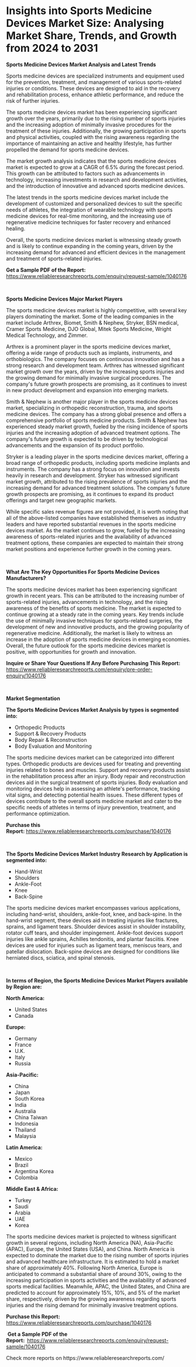 <p><h1>Insights into Sports Medicine Devices Market Size: Analysing Market Share, Trends, and Growth from 2024 to 2031</h1></p><p><strong>Sports Medicine Devices Market Analysis and Latest Trends</strong></p>
<p><p>Sports medicine devices are specialized instruments and equipment used for the prevention, treatment, and management of various sports-related injuries or conditions. These devices are designed to aid in the recovery and rehabilitation process, enhance athletic performance, and reduce the risk of further injuries.</p><p>The sports medicine devices market has been experiencing significant growth over the years, primarily due to the rising number of sports injuries and the increasing adoption of minimally invasive procedures for the treatment of these injuries. Additionally, the growing participation in sports and physical activities, coupled with the rising awareness regarding the importance of maintaining an active and healthy lifestyle, has further propelled the demand for sports medicine devices.</p><p>The market growth analysis indicates that the sports medicine devices market is expected to grow at a CAGR of 6.5% during the forecast period. This growth can be attributed to factors such as advancements in technology, increasing investments in research and development activities, and the introduction of innovative and advanced sports medicine devices.</p><p>The latest trends in the sports medicine devices market include the development of customized and personalized devices to suit the specific needs of athletes, the integration of wearable technology with sports medicine devices for real-time monitoring, and the increasing use of regenerative medicine techniques for faster recovery and enhanced healing.</p><p>Overall, the sports medicine devices market is witnessing steady growth and is likely to continue expanding in the coming years, driven by the increasing demand for advanced and efficient devices in the management and treatment of sports-related injuries.</p></p>
<p><strong>Get a Sample PDF of the Report:&nbsp;</strong> <a href="https://www.reliableresearchreports.com/enquiry/request-sample/1040176">https://www.reliableresearchreports.com/enquiry/request-sample/1040176</a></p>
<p>&nbsp;</p>
<p><strong>Sports Medicine Devices Major Market Players</strong></p>
<p><p>The sports medicine devices market is highly competitive, with several key players dominating the market. Some of the leading companies in the market include Arthrex, Biomet, Smith & Nephew, Stryker, BSN medical, Cramer Sports Medicine, DJO Global, Mitek Sports Medicine, Wright Medical Technology, and Zimmer.</p><p>Arthrex is a prominent player in the sports medicine devices market, offering a wide range of products such as implants, instruments, and orthobiologics. The company focuses on continuous innovation and has a strong research and development team. Arthrex has witnessed significant market growth over the years, driven by the increasing sports injuries and the growing demand for minimally invasive surgical procedures. The company's future growth prospects are promising, as it continues to invest in new product development and expansion into emerging markets.</p><p>Smith & Nephew is another major player in the sports medicine devices market, specializing in orthopedic reconstruction, trauma, and sports medicine devices. The company has a strong global presence and offers a comprehensive portfolio of sports medicine products. Smith & Nephew has experienced steady market growth, fueled by the rising incidence of sports injuries and the increasing adoption of advanced treatment options. The company's future growth is expected to be driven by technological advancements and the expansion of its product portfolio.</p><p>Stryker is a leading player in the sports medicine devices market, offering a broad range of orthopedic products, including sports medicine implants and instruments. The company has a strong focus on innovation and invests heavily in research and development. Stryker has witnessed significant market growth, attributed to the rising prevalence of sports injuries and the increasing demand for advanced treatment solutions. The company's future growth prospects are promising, as it continues to expand its product offerings and target new geographic markets.</p><p>While specific sales revenue figures are not provided, it is worth noting that all of the above-listed companies have established themselves as industry leaders and have reported substantial revenues in the sports medicine devices market. As the market continues to grow, fueled by the increasing awareness of sports-related injuries and the availability of advanced treatment options, these companies are expected to maintain their strong market positions and experience further growth in the coming years.</p></p>
<p>&nbsp;</p>
<p><strong>What Are The Key Opportunities For Sports Medicine Devices Manufacturers?</strong></p>
<p><p>The sports medicine devices market has been experiencing significant growth in recent years. This can be attributed to the increasing number of sports-related injuries, advancements in technology, and the rising awareness of the benefits of sports medicine. The market is expected to continue growing at a steady rate in the coming years. Key trends include the use of minimally invasive techniques for sports-related surgeries, the development of new and innovative products, and the growing popularity of regenerative medicine. Additionally, the market is likely to witness an increase in the adoption of sports medicine devices in emerging economies. Overall, the future outlook for the sports medicine devices market is positive, with opportunities for growth and innovation.</p></p>
<p><strong>Inquire or Share Your Questions If Any Before Purchasing This Report:</strong> <a href="https://www.reliableresearchreports.com/enquiry/pre-order-enquiry/1040176">https://www.reliableresearchreports.com/enquiry/pre-order-enquiry/1040176</a></p>
<p>&nbsp;</p>
<p><strong>Market Segmentation</strong></p>
<p><strong>The Sports Medicine Devices Market Analysis by types is segmented into:</strong></p>
<p><ul><li>Orthopedic Products</li><li>Support & Recovery Products</li><li>Body Repair & Reconstruction</li><li>Body Evaluation and Monitoring</li></ul></p>
<p><p>The sports medicine devices market can be categorized into different types. Orthopedic products are devices used for treating and preventing injuries related to bones and muscles. Support and recovery products assist in the rehabilitation process after an injury. Body repair and reconstruction devices aid in the surgical treatment of sports injuries. Body evaluation and monitoring devices help in assessing an athlete's performance, tracking vital signs, and detecting potential health issues. These different types of devices contribute to the overall sports medicine market and cater to the specific needs of athletes in terms of injury prevention, treatment, and performance optimization.</p></p>
<p><strong>Purchase this Report:&nbsp;</strong><a href="https://www.reliableresearchreports.com/purchase/1040176">https://www.reliableresearchreports.com/purchase/1040176</a></p>
<p>&nbsp;</p>
<p><strong>The Sports Medicine Devices Market Industry Research by Application is segmented into:</strong></p>
<p><ul><li>Hand-Wrist</li><li>Shoulders</li><li>Ankle-Foot</li><li>Knee</li><li>Back-Spine</li></ul></p>
<p><p>The sports medicine devices market encompasses various applications, including hand-wrist, shoulders, ankle-foot, knee, and back-spine. In the hand-wrist segment, these devices aid in treating injuries like fractures, sprains, and ligament tears. Shoulder devices assist in shoulder instability, rotator cuff tears, and shoulder impingement. Ankle-foot devices support injuries like ankle sprains, Achilles tendonitis, and plantar fasciitis. Knee devices are used for injuries such as ligament tears, meniscus tears, and patellar dislocation. Back-spine devices are designed for conditions like herniated discs, sciatica, and spinal stenosis.</p></p>
<p>&nbsp;</p>
<p><strong>In terms of Region, the Sports Medicine Devices Market Players available by Region are:</strong></p>
<p>
    <p> <strong> North America: </strong>
        <ul>
            <li>United States</li>
            <li>Canada</li>
        </ul>
        </p> 
    <p> <strong> Europe: </strong>
        <ul>
            <li>Germany</li>
            <li>France</li>
            <li>U.K.</li>
            <li>Italy</li>
            <li>Russia</li>
        </ul>
        </p> 
    <p> <strong> Asia-Pacific: </strong>
        <ul>
            <li>China</li>
            <li>Japan</li>
            <li>South Korea</li>
            <li>India</li>
            <li>Australia</li>
            <li>China Taiwan</li>
            <li>Indonesia</li>
            <li>Thailand</li>
            <li>Malaysia</li>
        </ul>
        </p> 
    <p> <strong> Latin America: </strong>
        <ul>
            <li>Mexico</li>
            <li>Brazil</li>
            <li>Argentina Korea</li>
            <li>Colombia</li>
        </ul>
        </p> 
    <p> <strong> Middle East & Africa: </strong>
        <ul>
            <li>Turkey</li>
            <li>Saudi</li>
            <li>Arabia</li>
            <li>UAE</li>
            <li>Korea</li>
        </ul>
    </p>
    </p>
<p><p>The sports medicine devices market is projected to witness significant growth in several regions, including North America (NA), Asia-Pacific (APAC), Europe, the United States (USA), and China. North America is expected to dominate the market due to the rising number of sports injuries and advanced healthcare infrastructure. It is estimated to hold a market share of approximately 40%. Following North America, Europe is anticipated to command a substantial share of around 30%, owing to the increasing participation in sports activities and the availability of advanced sports medical facilities. Meanwhile, APAC, the United States, and China are predicted to account for approximately 15%, 10%, and 5% of the market share, respectively, driven by the growing awareness regarding sports injuries and the rising demand for minimally invasive treatment options.</p></p>
<p><strong>Purchase this Report: </strong><a href="https://www.reliableresearchreports.com/purchase/1040176">https://www.reliableresearchreports.com/purchase/1040176</a></p>
<p>&nbsp;<strong>Get a Sample PDF of the Report:&nbsp;&nbsp;</strong><a href="https://www.reliableresearchreports.com/enquiry/request-sample/1040176">https://www.reliableresearchreports.com/enquiry/request-sample/1040176</a></p>
<p><strong></strong></p>
<p>Check more reports on https://www.reliableresearchreports.com/</p>